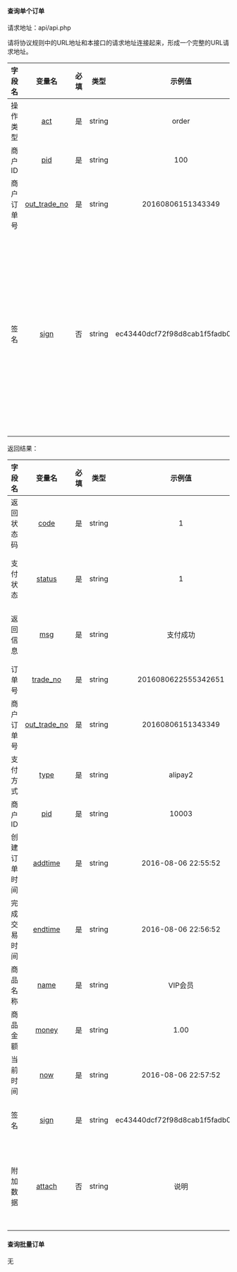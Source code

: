 #### 查询单个订单

请求地址：api/api.php

请将协议规则中的URL地址和本接口的请求地址连接起来，形成一个完整的URL请求地址。

| 字段名 | 变量名 | 必填 | 类型 | 示例值 | 描述 |
|:---:|:---:|:---:|:---:|:---:|:---:|
| 操作类型 | [act](#act) | 是 | string | order | 此API固定值 |
| 商户ID | [pid](#userid) | 是 | string | 100 |  |
| 商户订单号 | [out_trade_no](#out_trade_no) | 是 | string | 20160806151343349 |  |
| 签名 | [sign](#sign) | 否 | string | ec43440dcf72f98d8cab1f5fadb09dfd | 请查看【协议规则】中的【安全规范】，此参数可选，如果有签名，则需要验证签名 |

返回结果：

| 字段名 | 变量名 | 必填 | 类型 | 示例值 | 描述 |
|:---:|:---:|:---:|:---:|:---:|:---:|
| 返回状态码 | [code](#code) | 是 | string | 1 | 1为成功，其它值为失败 |
| 支付状态 | [status](#status) | 是 | string | 1 | 支付状态：'1'为支付成功，其他为未支付成功。 |
| 返回信息 | [msg](#msg) | 是 | string | 支付成功 | 查询结果说明，"支付成功"为付款成功，其他为未成功。 |
| 订单号 | [trade_no](#trade_no) | 是 | string | 2016080622555342651 | 支付平台订单号 |
| 商户订单号 | [out_trade_no](#out_trade_no) | 是 | string | 20160806151343349 | 商户系统内部的订单号 |
| 支付方式 | [type](#type) | 是 | string | alipay2 | alipay2:支付宝,wechat2:微信等 |
| 商户ID | [pid](#pid) | 是 | string | 10003 | 发起支付的商户ID |
| 创建订单时间 | [addtime](#addtime) | 是 | string | 2016-08-06 22:55:52 |  |
| 完成交易时间 | [endtime](#endtime) | 是 | string | 2016-08-06 22:56:52 |  |
| 商品名称 | [name](#name) | 是 | string | VIP会员 |  |
| 商品金额 | [money](#money) | 是 | string | 1.00 |  |
| 当前时间 | [now](#now) | 是 | string | 2016-08-06 22:57:52 | 服务器当前时间 |
| 签名 | [sign](#sign) | 是 | string | ec43440dcf72f98d8cab1f5fadb09dfd | 请查看【协议规则】中的【安全规范】 |
| 附加数据 | [attach](#attach) | 否 | string | 说明 | 附加数据，在查询API和支付通知中原样返回，该字段主要用于商户携带订单的自定义数据 |

#### 查询批量订单
无
